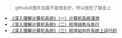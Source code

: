 > github对图片加载不是很友好，所以放到了掘金上

* [《深入理解计算机系统》（一）计算机系统漫游](https://juejin.im/post/5ed718f46fb9a047aa65fa63)
* [《深入理解计算机系统》（二）程序结构与执行](https://juejin.im/post/5ed9a6776fb9a047f2299392)
* [《深入理解计算机系统》（三）程序如何在系统上运行的](https://juejin.im/post/5ed9a68cf265da76e765259b)